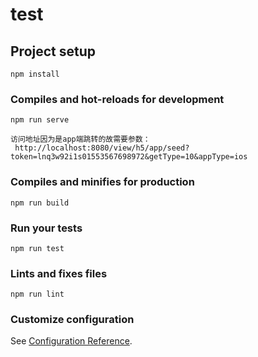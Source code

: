 # test

## Project setup
```
npm install
```

### Compiles and hot-reloads for development
```
npm run serve

访问地址因为是app端跳转的故需要参数：
 http://localhost:8080/view/h5/app/seed?token=lnq3w92i1s01553567698972&getType=10&appType=ios
```

### Compiles and minifies for production
```
npm run build
```

### Run your tests
```
npm run test
```

### Lints and fixes files
```
npm run lint
```

### Customize configuration
See [Configuration Reference](https://cli.vuejs.org/config/).
